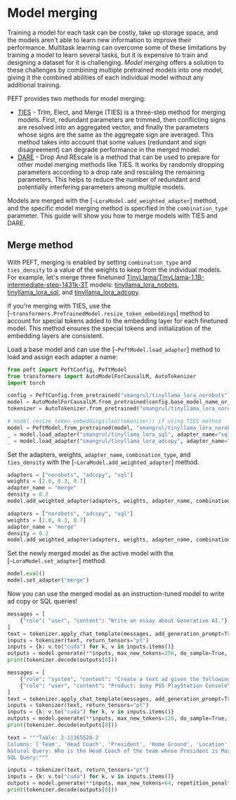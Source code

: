 <!--Copyright 2024 The HuggingFace Team. All rights reserved.

Licensed under the Apache License, Version 2.0 (the "License"); you may not use this file except in compliance with
the License. You may obtain a copy of the License at

http://www.apache.org/licenses/LICENSE-2.0

Unless required by applicable law or agreed to in writing, software distributed under the License is distributed on
an "AS IS" BASIS, WITHOUT WARRANTIES OR CONDITIONS OF ANY KIND, either express or implied. See the License for the
specific language governing permissions and limitations under the License.

⚠️ Note that this file is in Markdown but contain specific syntax for our doc-builder (similar to MDX) that may not be
rendered properly in your Markdown viewer.

-->

# Model merging

Training a model for each task can be costly, take up storage space, and the models aren't able to learn new information to improve their performance. Multitask learning can overcome some of these limitations by training a model to learn several tasks, but it is expensive to train and designing a dataset for it is challenging. *Model merging* offers a solution to these challenges by combining multiple pretrained models into one model, giving it the combined abilities of each individual model without any additional training.

PEFT provides two methods for model merging:

* [TIES](https://hf.co/papers/2306.01708) - TrIm, Elect, and Merge (TIES) is a three-step method for merging models. First, redundant parameters are trimmed, then conflicting signs are resolved into an aggregated vector, and finally the parameters whose signs are the same as the aggregate sign are averaged. This method takes into account that some values (redundant and sign disagreement) can degrade performance in the merged model.
* [DARE](https://hf.co/papers/2311.03099) - Drop And REscale is a method that can be used to prepare for other model merging methods like TIES. It works by randomly dropping parameters according to a drop rate and rescaling the remaining parameters. This helps to reduce the number of redundant and potentially interfering parameters among multiple models.

Models are merged with the [`~LoraModel.add_weighted_adapter`] method, and the specific model merging method is specified in the `combination_type` parameter. This guide will show you how to merge models with TIES and DARE.

## Merge method

With PEFT, merging is enabled by setting `combination_type` and `ties_density` to a value of the weights to keep from the individual models. For example, let's merge three finetuned [TinyLlama/TinyLlama-1.1B-intermediate-step-1431k-3T](https://huggingface.co/TinyLlama/TinyLlama-1.1B-intermediate-step-1431k-3T) models: [tinyllama_lora_nobots](https://huggingface.co/smangrul/tinyllama_lora_norobots), [tinyllama_lora_sql](https://huggingface.co/smangrul/tinyllama_lora_sql), and [tinyllama_lora_adcopy](https://huggingface.co/smangrul/tinyllama_lora_adcopy).

<Tip>

If you're merging with TIES, use the [`~transformers.PreTrainedModel.resize_token_embeddings`] method to account for special tokens added to the embedding layer for each finetuned model. This method ensures the special tokens and initialization of the embedding layers are consistent.

</Tip>

Load a base model and can use the [`~PeftModel.load_adapter`] method to load and assign each adapter a name:

```py
from peft import PeftConfig, PeftModel
from transformers import AutoModelForCausalLM, AutoTokenizer
import torch

config = PeftConfig.from_pretrained("smangrul/tinyllama_lora_norobots")
model = AutoModelForCausalLM.from_pretrained(config.base_model_name_or_path, load_in_4bit=True, device_map="auto")
tokenizer = AutoTokenizer.from_pretrained("smangrul/tinyllama_lora_norobots")

# model.resize_token_embeddings(len(tokenizer)) if using TIES method
model = PeftModel.from_pretrained(model, "smangrul/tinyllama_lora_norobots", adapter_name="norobots")
_ = model.load_adapter("smangrul/tinyllama_lora_sql", adapter_name="sql")
_ = model.load_adapter("smangrul/tinyllama_lora_adcopy", adapter_name="adcopy")
```

Set the adapters, weights, `adapter_name`, `combination_type`, and `ties_density` with the [`~LoraModel.add_weighted_adapter`] method.

<hfoptions id="merge-method">
<hfoption id="TIES">

```py
adapters = ["norobots", "adcopy", "sql"]
weights = [2.0, 0.3, 0.7]
adapter_name = "merge"
density = 0.2
model.add_weighted_adapter(adapters, weights, adapter_name, combination_type="ties", density=density)
```

</hfoption>
<hfoption id="DARE">

```py
adapters = ["norobots", "adcopy", "sql"]
weights = [2.0, 0.3, 0.7]
adapter_name = "merge"
density = 0.2
model.add_weighted_adapter(adapters, weights, adapter_name, combination_type="dare_ties", density=density)
```

</hfoption>
</hfoptions>

Set the newly merged model as the active model with the [`~LoraModel.set_adapter`] method.

```py
model.eval()
model.set_adapter("merge")
```

Now you can use the merged model as an instruction-tuned model to write ad copy or SQL queries!

<hfoptions id="ties">
<hfoption id="instruct">

```py
messages = [
    {"role": "user", "content": "Write an essay about Generative AI."},
]
text = tokenizer.apply_chat_template(messages, add_generation_prompt=True, tokenize=False)
inputs = tokenizer(text, return_tensors="pt")
inputs = {k: v.to("cuda") for k, v in inputs.items()}
outputs = model.generate(**inputs, max_new_tokens=256, do_sample=True, top_p=0.95, temperature=0.2, repetition_penalty=1.2, eos_token_id=tokenizer.eos_token_id)
print(tokenizer.decode(outputs[0]))
```

</hfoption>
<hfoption id="ad copy">

```py
messages = [
    {"role": "system", "content": "Create a text ad given the following product and description."},
    {"role": "user", "content": "Product: Sony PS5 PlayStation Console\nDescription: The PS5 console unleashes new gaming possibilities that you never anticipated."},
]
text = tokenizer.apply_chat_template(messages, add_generation_prompt=True, tokenize=False)
inputs = tokenizer(text, return_tensors="pt")
inputs = {k: v.to("cuda") for k, v in inputs.items()}
outputs = model.generate(**inputs, max_new_tokens=128, do_sample=True, top_p=0.95, temperature=0.2, repetition_penalty=1.2, eos_token_id=tokenizer.eos_token_id)
print(tokenizer.decode(outputs[0]))
```

</hfoption>
<hfoption id="SQL">

```py
text = """Table: 2-11365528-2
Columns: ['Team', 'Head Coach', 'President', 'Home Ground', 'Location']
Natural Query: Who is the Head Coach of the team whose President is Mario Volarevic?
SQL Query:"""

inputs = tokenizer(text, return_tensors="pt")
inputs = {k: v.to("cuda") for k, v in inputs.items()}
outputs = model.generate(**inputs, max_new_tokens=64, repetition_penalty=1.1, eos_token_id=tokenizer("</s>").input_ids[-1])
print(tokenizer.decode(outputs[0]))
```

</hfoption>
</hfoptions>
